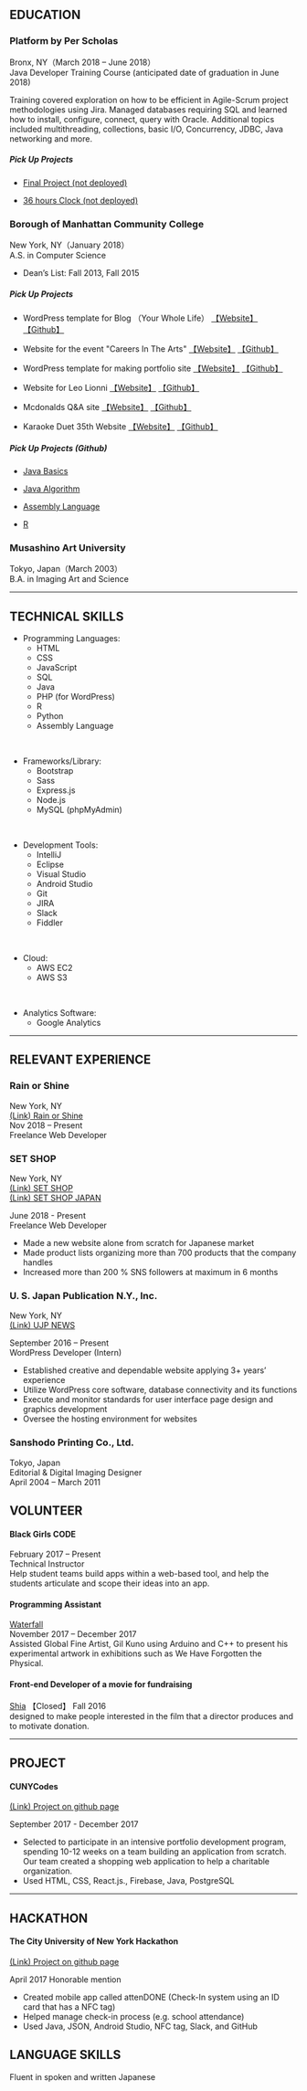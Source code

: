 ## EDUCATION
### Platform by Per Scholas  
Bronx, NY（March 2018 – June 2018）  
Java Developer Training Course (anticipated date of graduation in June 2018)

   Training covered exploration on how to be efficient in Agile-Scrum project methodologies using Jira. Managed databases requiring SQL and learned how to install, configure, connect, query with Oracle. Additional topics included multithreading, collections, basic I/O, Concurrency, JDBC, Java networking and more. 

##### Pick Up Projects
* [Final Project (not deployed)](https://github.com/sayaka-tamura/PerScholas_JavaDeveloper/tree/master/finalCaseStudies_springMVC)

* [36 hours Clock (not deployed)](https://github.com/sayaka-tamura/PerScholas_JavaDeveloper/tree/master/Week9_HTML/MyProject_ClockLong)

### Borough of Manhattan Community College  
New York, NY（January 2018）  
A.S. in Computer Science  

- Dean’s List: Fall 2013, Fall 2015

##### Pick Up Projects
* WordPress template for Blog （Your Whole Life） [【Website】](http://wpmmp.bmcc.cuny.edu/~stamura/350final/) [【Github】](https://github.com/sayaka-tamura/WPtemplate_YourWholeLife)

* Website for the event "Careers In The Arts" [【Website】](http://mmp.bmcc.cuny.edu/sayaka.tamura/MMP240/finalProject/Info.html)
[【Github】](https://github.com/sayaka-tamura/CareersInTheArts_Responsive)

* WordPress template for making portfolio site  [【Website】](http://wpmmp.bmcc.cuny.edu/~stamura/portfolio/)
[【Github】](https://github.com/sayaka-tamura/WPtemplate_Portfolio)

* Website for Leo Lionni  [【Website】](http://mmp.bmcc.cuny.edu/sayaka.tamura/MMP100/MMP_Final/index.html)
[【Github】](https://github.com/sayaka-tamura/leolionni_Portfolio)

* Mcdonalds Q&A site [【Website】](http://mmp.bmcc.cuny.edu/sayaka.tamura/MMP210/Midterm/MMP210-midTerm.html)
[【Github】](https://github.com/sayaka-tamura/mcdonaldsQandA)

* Karaoke Duet 35th Website [【Website】](http://mmp.bmcc.cuny.edu/sayaka.tamura/MMP100/MMP100_Midterm/KaraokeDuet53_top.html)
[【Github】](https://github.com/sayaka-tamura/KaraokeDuet_Website)

##### Pick Up Projects (Github)
* [Java Basics](https://github.com/sayaka-tamura/java)

* [Java Algorithm](https://github.com/sayaka-tamura/algorithm_Java)

* [Assembly Language](https://github.com/sayaka-tamura/AssemblyLanguage-MASM)

* [R](https://github.com/sayaka-tamura/R)

### Musashino Art University  
Tokyo, Japan（March 2003）  
B.A. in Imaging Art and Science 

*****  

## TECHNICAL SKILLS
* Programming Languages: 
    * HTML
    * CSS
    * JavaScript
    * SQL
    * Java
    * PHP (for WordPress)
    * R
    * Python
    * Assembly Language
<br />  

* Frameworks/Library: 
    * Bootstrap
    * Sass
    * Express.js
    * Node.js
    * MySQL (phpMyAdmin)  
<br />  

* Development Tools: 
    * IntelliJ
    * Eclipse
    * Visual Studio
    * Android Studio
    * Git
    * JIRA
    * Slack
    * Fiddler  
<br />  

* Cloud: 
    * AWS EC2
    * AWS S3
<br />  

* Analytics Software: 
    * Google Analytics  

*****  

## RELEVANT EXPERIENCE
### Rain or Shine  
New York, NY  
[(Link) Rain or Shine](https://rainorshine.com/)  
Nov 2018 – Present  
Freelance Web Developer  

### SET SHOP
New York, NY  
[(Link) SET SHOP](https://setshop.com/)  
[(Link) SET SHOP JAPAN](https://setshop.online/)  
  
June 2018 - Present  
Freelance Web Developer  
* Made a new website alone from scratch for Japanese market
* Made product lists organizing more than 700 products that the company handles
* Increased more than 200 % SNS followers at maximum in 6 months

### U. S. Japan Publication N.Y., Inc.  
New York, NY  
[(Link) UJP NEWS](https://ujpdb.com/)

September 2016 – Present  
WordPress Developer (Intern)
* Established creative and dependable website applying 3+ years’ experience
* Utilize WordPress core software, database connectivity and its functions  
* Execute and monitor standards for user interface page design and graphics development
* Oversee the hosting environment for websites

### Sanshodo Printing Co., Ltd.  
Tokyo, Japan  
Editorial & Digital Imaging Designer  
April 2004 – March 2011  

## VOLUNTEER
#### Black Girls CODE
February 2017 – Present  
Technical Instructor  
Help student teams build apps within a web-based tool, and help the students articulate and scope their ideas into an app. 
 
#### Programming Assistant
[Waterfall](http:mediaambitiontokyo.jp/waterfall/)  
November 2017 – December 2017  
Assisted Global Fine Artist, Gil Kuno using Arduino and C++ to present his experimental artwork in exhibitions such as We Have Forgotten the Physical.  

#### Front-end Developer of a movie for fundraising
[Shia](https://www.sayaka-tmr.com/works/shia-movie/) 【Closed】
Fall 2016  
designed to make people interested in the film that a director produces and to motivate donation.


---------------------------------------  

## PROJECT 
#### CUNYCodes  

[(Link) Project on github page](https://github.com/CUNYTech/closetShare)

September 2017 - December 2017  
* Selected to participate in an intensive portfolio development program, spending 10-12 weeks on a team building an application from scratch. Our team created a shopping web application to help a charitable organization.
* Used HTML, CSS, React.js., Firebase, Java, PostgreSQL 

---------------------------------------  

## HACKATHON
#### The City University of New York Hackathon  

[(Link) Project on github page](https://github.com/Nukki/attenDONE)

April 2017                                                                                                                             Honorable mention  
* Created mobile app called attenDONE (Check-In system using an ID card that has a NFC tag)
* Helped manage check-in process (e.g. school attendance)
* Used Java, JSON, Android Studio, NFC tag, Slack, and GitHub  


## LANGUAGE SKILLS
Fluent in spoken and written Japanese
